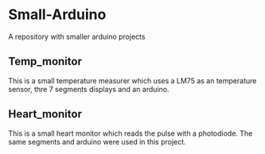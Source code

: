 # Small-Arduino
A repository with smaller arduino projects

## Temp_monitor
This is a small temperature measurer which uses a LM75 as an temperature sensor, thre 7 segments displays and an arduino.

## Heart_monitor
This is a small heart monitor which reads the pulse with a photodiode. The same segments and arduino were used in this project.